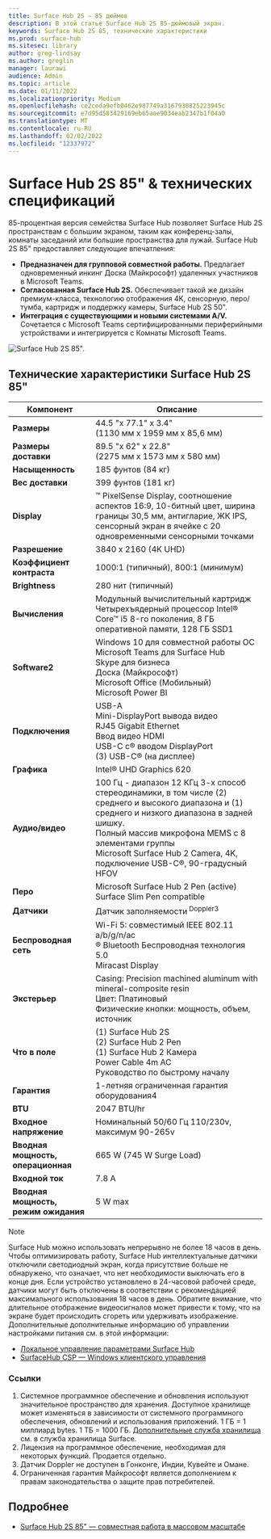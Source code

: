 ```yaml
---
title: Surface Hub 2S — 85 дюймов
description: В этой статье Surface Hub 2S 85-дюймовый экран.
keywords: Surface Hub 2S 85, технические характеристики
ms.prod: surface-hub
ms.sitesec: library
author: greg-lindsay
ms.author: greglin
manager: laurawi
audience: Admin
ms.topic: article
ms.date: 01/11/2022
ms.localizationpriority: Medium
ms.openlocfilehash: ce2ceda9efb0462e987749a3167930825223945c
ms.sourcegitcommit: e7d95d583429169eb65aae9034eab2347b1f04a0
ms.translationtype: MT
ms.contentlocale: ru-RU
ms.lasthandoff: 02/02/2022
ms.locfileid: "12337972"
---
```

# <a name="surface-hub-2s-85-overview--tech-specs"></a>Surface Hub 2S 85" & технических спецификаций

85-процентная версия семейства Surface Hub позволяет Surface Hub 2S пространствам с большим экраном, таким как конференц-залы, комнаты заседаний или большие пространства для лужай. Surface Hub 2S 85" предоставляет следующие впечатления:

- **Предназначен для групповой совместной работы.** Предлагает одновременный инкинг Доска (Майкрософт) удаленных участников в Microsoft Teams.
- **Согласованная Surface Hub 2S.** Обеспечивает такой же дизайн премиум-класса, технологию отображения 4K, сенсорную, перо/тумба, картридж и поддержку камеры, Surface Hub 2S 50".
- **Интеграция с существующими и новыми системами A/V.** Сочетается с Microsoft Teams сертифицированными периферийными устройствами и интегрируется с Комнаты Microsoft Teams.

![Surface Hub 2S 85".](images/hub-2s-85.png)

## <a name="surface-hub-2s-85-tech-specs"></a>Технические характеристики Surface Hub 2S 85"

| Компонент    | Описание                                                                                                                                                                                                                                         |
| ----------------- | --------------------------------------------------------------------------------------------------------------------------------------------------------------------------------------------------------------------------------------------------------- |
|**Размеры**| 44.5 "x 77.1" x 3.4"<br>(1130 мм x 1959 мм x 85,6 мм)                                                                                                                                                                                                        |
|**Размеры доставки**| 89.5 "x 62" x 22.8"<br>(2275 мм x 1573 мм x 580 мм)                                                                                                                                                                                                        |
|**Насыщенность**| 185 фунтов (84 кг)                                                                                                                                                                                                                                            |
|**Вес доставки**| 399 фунтов (181 кг)                                                                                                                                                                                                                                            |
|**Display**| ™ PixelSense Display, соотношение аспектов 16:9, 10-битный цвет, ширина границы 30,5 мм, антигларие, ЖК IPS, сенсорный экран в ячейке с 20 одновременными сенсорными точками                                                                                                           |
|**Разрешение**| 3840 x 2160 (4K UHD)                                                                                                                                                                                                                                              |
|**Коэффициент контраста**| 1000:1 (типичный), 800:1 (минимум) |
|**Brightness**| 280 нит (типичный)|
|**Вычисления**| Модульный вычислительный картридж<br>Четырехъядерный процессор Intel® Core™ i5 8-го поколения, 8 ГБ оперативной памяти, 128 ГБ SSD1<sup></sup>                                                                                                                                                      |
|**Software2<sup></sup>**| Windows 10 для совместной работы ОС<br>Microsoft Teams для Surface Hub<br>Skype для бизнеса<br>Доска (Майкрософт)<br>Microsoft Office (Мобильный)<br>Microsoft Power BI                                                                                               |
|**Подключения**| USB-A<br>Mini-DisplayPort вывода видео<br>RJ45 Gigabit Ethernet<br>Ввод видео HDMI<br>USB-C с® вводом DisplayPort<br>(3) USB-C® (на дисплее)                                                                                                           |
|**Графика**| Intel® UHD Graphics 620                                                                                                                                                                                                                                   |
|**Аудио/видео**| 100 Гц - диапазон 12 КГц 3-х способ стереодинамики, в том числе (2) среднего и высокого диапазона и (1) среднего и низкого диапазона в задней шишку. <br>Полный массив микрофона MEMS с 8 элементами группы<br>Microsoft Surface Hub 2 Camera, 4K, подключение USB-C®, 90-градусный HFOV |
|**Перо**| Microsoft Surface Hub 2 Pen (active)<br>Surface Slim Pen compatible                                                                                                                                                                                       |
|**Датчики**| Датчик заполняемости<sup> Doppler3</sup>                                                                                                                                                                                                                                 |
|**Беспроводная сеть**| Wi-Fi 5: совместимый IEEE 802.11 a/b/g/n/ac<br>® Bluetooth Беспроводная технология 5.0<br>Miracast Display                                                                                                                                                      |
|**Экстерьер**| Casing: Precision machined aluminum with mineral-composite resin<br>Цвет: Платиновый<br>Физические кнопки: мощность, объем, источник                                                                                                                            |
|**Что в поле**| (1) Surface Hub 2S<br>(2) Surface Hub 2 Pen<br>(1) Surface Hub 2 Камера<br>Power Cable 4m AC<br>Руководство по быстрому началу                                                                                                                                         |
|**Гарантия**| 1-летняя ограниченная гарантия оборудования4<sup></sup>                                                                                                                                                                                                                          |
|**BTU**| 2047 BTU/hr |
|**Входное напряжение**| Номинальный 50/60 Гц 110/230v, максимум 90-265v |
|**Вводная мощность, операционная**| 665 W (745 W Surge Load) |
|**Входной ток**| 7.8 A |
|**Вводная мощность, режим ожидания**| 5 W max  |

> [!NOTE]
> Surface Hub можно использовать непрерывно не более 18 часов в день. Чтобы оптимизировать работу, Surface Hub интеллектуальные датчики отключили светодиодный экран, когда присутствие больше не обнаружено, что означает, что нет необходимости выключать его в конце дня. Если устройство установлено в 24-часовой рабочей среде, датчики могут быть отключены в соответствии с рекомендацией максимального использования 18 часов в день. Обратите внимание, что длительное отображение видеосигналов может привести к тому, что на экране будет происходить сгореть или удерживать изображение. Дополнительные дополнительные информацию об управлении настройками питания см. в этой информации:
>
> - [Локальное управление параметрами Surface Hub](local-management-surface-hub-settings.md)
> - [SurfaceHub CSP — Windows клиентского управления](/windows/client-management/mdm/surfacehub-csp)

### <a name="references"></a>Ссылки

1. Системное программное обеспечение и обновления используют значительное пространство для хранения. Доступное хранилище может изменяться в зависимости от системного программного обеспечения, обновлений и использования приложений. 1 ГБ = 1 миллиард bytes. 1 ТБ = 1000 ГБ. [Дополнительные служба хранилища](https://www.surface.com/storage) см. в служба хранилища Surface.
2. Лицензия на программное обеспечение, необходимая для некоторых функций. Продается отдельно.
3. Датчик Doppler не доступен в Гонконге, Индии, Кувейте и Омане.
4. Ограниченная гарантия Майкрософт является дополнением к правам законодательства о защите прав потребителей. 

## <a name="learn-more"></a>Подробнее

- [Surface Hub 2S 85" — совместная работа в массовом масштабе](https://techcommunity.microsoft.com/t5/surface-it-pro-blog/surface-hub-2s-85-quot-collaboration-at-a-massive-scale/ba-p/1669717)
